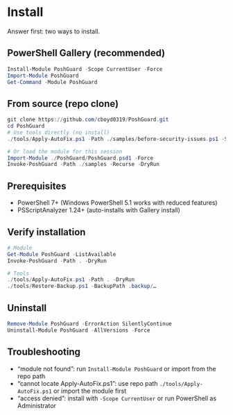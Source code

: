Install
=======

Answer first: two ways to install.

PowerShell Gallery (recommended)
--------------------------------
```powershell
Install-Module PoshGuard -Scope CurrentUser -Force
Import-Module PoshGuard
Get-Command -Module PoshGuard
```

From source (repo clone)
------------------------
```powershell
git clone https://github.com/cboyd0319/PoshGuard.git
cd PoshGuard
# Use tools directly (no install)
./tools/Apply-AutoFix.ps1 -Path ./samples/before-security-issues.ps1 -ShowDiff

# Or load the module for this session
Import-Module ./PoshGuard/PoshGuard.psd1 -Force
Invoke-PoshGuard -Path ./samples -Recurse -DryRun
```

Prerequisites
-------------
- PowerShell 7+ (Windows PowerShell 5.1 works with reduced features)
- PSScriptAnalyzer 1.24+ (auto-installs with Gallery install)

Verify installation
-------------------
```powershell
# Module
Get-Module PoshGuard -ListAvailable
Invoke-PoshGuard -Path . -DryRun

# Tools
./tools/Apply-AutoFix.ps1 -Path . -DryRun
./tools/Restore-Backup.ps1 -BackupPath .backup/…
```

Uninstall
---------
```powershell
Remove-Module PoshGuard -ErrorAction SilentlyContinue
Uninstall-Module PoshGuard -AllVersions -Force
```

Troubleshooting
---------------
- “module not found”: run `Install-Module PoshGuard` or import from the repo path
- “cannot locate Apply-AutoFix.ps1”: use repo path `./tools/Apply-AutoFix.ps1` or import the module first
- “access denied”: install with `-Scope CurrentUser` or run PowerShell as Administrator

